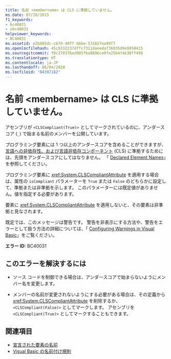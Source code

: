 ```yaml
---
title: 名前 <membername> は CLS に準拠していません。
ms.date: 07/20/2015
f1_keywords:
- bc40031
- vbc40031
helpviewer_keywords:
- BC40031
ms.assetid: e2b885dc-cbf9-49ff-bbbe-531657ea99f7
ms.openlocfilehash: 45c9332237dffc7311daeedaf36035d9e9958415
ms.sourcegitcommit: f8c270376ed905f6a8896ce0fe25b4f4b38ff498
ms.translationtype: HT
ms.contentlocale: ja-JP
ms.lasthandoff: 06/04/2020
ms.locfileid: "84397182"
---
```

# <a name="name-membername-is-not-cls-compliant"></a>名前 \<membername> は CLS に準拠していません。
アセンブリが `<CLSCompliant(True)>` としてマークされているのに、アンダースコア (`_`) で始まる名前のメンバーを公開しています。  
  
 プログラミング要素には 1 つ以上のアンダースコアを含めることができますが、[言語への非依存性、および言語非依存コンポーネント](../../../standard/language-independence-and-language-independent-components.md) (CLS) に準拠するためには、先頭をアンダースコアにしてはなりません。 「 [Declared Element Names](../../programming-guide/language-features/declared-elements/declared-element-names.md)」を参照してください。  
  
 プログラミング要素に <xref:System.CLSCompliantAttribute> を適用する場合は、属性の `isCompliant` パラメーターを `True` または `False` のどちらかに設定して、準拠または非準拠を示します。 このパラメーターには既定値がありません。値を指定する必要があります。  
  
 要素に <xref:System.CLSCompliantAttribute> を適用しないと、その要素は非準拠と見なされます。  
  
 既定では、このメッセージは警告です。 警告を非表示にする方法や、警告をエラーとして扱う方法の詳細については、「 [Configuring Warnings in Visual Basic](/visualstudio/ide/configuring-warnings-in-visual-basic)」をご覧ください。  
  
 **エラー ID:** BC40031  
  
## <a name="to-correct-this-error"></a>このエラーを解決するには  
  
- ソース コードを制御できる場合は、アンダースコアで始まらないようにメンバー名を変更します。  
  
- メンバーの名前が変更されないようにする必要がある場合は、その定義から <xref:System.CLSCompliantAttribute> を削除するか、`<CLSCompliant(False)>` としてマークします。 アセンブリを `<CLSCompliant(True)>` としてマークすることもできます。  
  
## <a name="see-also"></a>関連項目

- [宣言された要素の名前](../../programming-guide/language-features/declared-elements/declared-element-names.md)
- [Visual Basic の名前付け規則](../../programming-guide/program-structure/naming-conventions.md)
